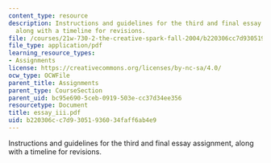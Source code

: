 ```yaml
---
content_type: resource
description: Instructions and guidelines for the third and final essay assignment,
  along with a timeline for revisions.
file: /courses/21w-730-2-the-creative-spark-fall-2004/b220306cc7d93051936034faff6ab4e9_essay_iii.pdf
file_type: application/pdf
learning_resource_types:
- Assignments
license: https://creativecommons.org/licenses/by-nc-sa/4.0/
ocw_type: OCWFile
parent_title: Assignments
parent_type: CourseSection
parent_uid: bc95e690-5ceb-0919-503e-cc37d34ee356
resourcetype: Document
title: essay_iii.pdf
uid: b220306c-c7d9-3051-9360-34faff6ab4e9
---
```

Instructions and guidelines for the third and final essay assignment, along with a timeline for revisions.